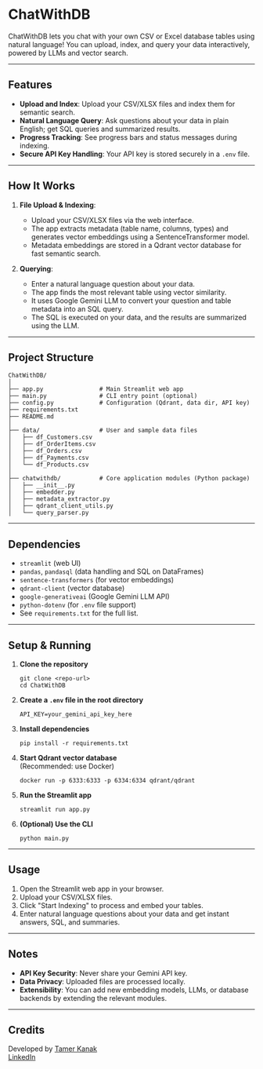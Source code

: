 # ChatWithDB

ChatWithDB lets you chat with your own CSV or Excel database tables using natural language! You can upload, index, and query your data interactively, powered by LLMs and vector search.

---

## Features

- **Upload and Index**: Upload your CSV/XLSX files and index them for semantic search.
- **Natural Language Query**: Ask questions about your data in plain English; get SQL queries and summarized results.
- **Progress Tracking**: See progress bars and status messages during indexing.
- **Secure API Key Handling**: Your API key is stored securely in a `.env` file.

---

## How It Works

1. **File Upload & Indexing**:  
   - Upload your CSV/XLSX files via the web interface.
   - The app extracts metadata (table name, columns, types) and generates vector embeddings using a SentenceTransformer model.
   - Metadata embeddings are stored in a Qdrant vector database for fast semantic search.

2. **Querying**:  
   - Enter a natural language question about your data.
   - The app finds the most relevant table using vector similarity.
   - It uses Google Gemini LLM to convert your question and table metadata into an SQL query.
   - The SQL is executed on your data, and the results are summarized using the LLM.

---

## Project Structure

```
ChatWithDB/
│
├── app.py                # Main Streamlit web app
├── main.py               # CLI entry point (optional)
├── config.py             # Configuration (Qdrant, data dir, API key)
├── requirements.txt
├── README.md
│
├── data/                 # User and sample data files
│   ├── df_Customers.csv
│   ├── df_OrderItems.csv
│   ├── df_Orders.csv
│   ├── df_Payments.csv
│   └── df_Products.csv
│
├── chatwithdb/           # Core application modules (Python package)
│   ├── __init__.py
│   ├── embedder.py
│   ├── metadata_extractor.py
│   ├── qdrant_client_utils.py
│   └── query_parser.py
```

---

## Dependencies

- `streamlit` (web UI)
- `pandas`, `pandasql` (data handling and SQL on DataFrames)
- `sentence-transformers` (for vector embeddings)
- `qdrant-client` (vector database)
- `google-generativeai` (Google Gemini LLM API)
- `python-dotenv` (for `.env` file support)
- See `requirements.txt` for the full list.

---

## Setup & Running

1. **Clone the repository**  
   ```
   git clone <repo-url>
   cd ChatWithDB
   ```

2. **Create a `.env` file in the root directory**  
   ```
   API_KEY=your_gemini_api_key_here
   ```

3. **Install dependencies**  
   ```
   pip install -r requirements.txt
   ```

4. **Start Qdrant vector database**  
   (Recommended: use Docker)
   ```
   docker run -p 6333:6333 -p 6334:6334 qdrant/qdrant
   ```

5. **Run the Streamlit app**  
   ```
   streamlit run app.py
   ```

6. **(Optional) Use the CLI**  
   ```
   python main.py
   ```

---

## Usage

1. Open the Streamlit web app in your browser.
2. Upload your CSV/XLSX files.
3. Click "Start Indexing" to process and embed your tables.
4. Enter natural language questions about your data and get instant answers, SQL, and summaries.

---

## Notes

- **API Key Security**: Never share your Gemini API key.
- **Data Privacy**: Uploaded files are processed locally.
- **Extensibility**: You can add new embedding models, LLMs, or database backends by extending the relevant modules.

---

## Credits

Developed by [Tamer Kanak](https://github.com/tamerkanak)  
[LinkedIn](https://www.linkedin.com/in/tamerkanak/) 